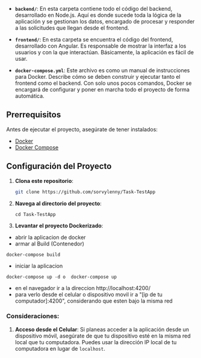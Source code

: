 


- **`backend/`**: En esta carpeta contiene todo el código del backend, desarrollado en Node.js. Aquí es donde sucede toda la lógica de la aplicación y se gestionan los datos, encargado de procesar y responder a las solicitudes que llegan desde el frontend.

- **`frontend/`**: En esta carpeta se encuentra el código del frontend, desarrollado con Angular. Es responsable de mostrar la interfaz a los usuarios y con la que interactúan. Básicamente, la aplicación es fácil de usar.
  
- **`docker-compose.yml`**: Este archivo es como un manual de instrucciones para Docker. Describe cómo se deben construir y ejecutar tanto el frontend como el backend. Con solo unos pocos comandos, Docker se encargará de configurar y poner en marcha todo el proyecto de forma automática.

## Prerrequisitos

Antes de ejecutar el proyecto, asegúrate de tener instalados:

- [Docker](https://www.docker.com/)
- [Docker Compose](https://docs.docker.com/compose/)

## Configuración del Proyecto

1. **Clona este repositorio**:

   ```bash
   git clone https://github.com/sorvylenny/Task-TestApp

2. **Navega al directorio del proyecto**:
   ```
   cd Task-TestApp

3. **Levantar el proyecto Dockerizado**:
- abrir la aplicacion de docker 
- armar al Build (Contenedor)
``` 
docker-compose build
```
- iniciar la aplicacion 
``` 
docker-compose up -d o  docker-compose up
```
- en el navegador ir a la direccion  http://localhost:4200/
- para verlo desde el celular o dispositivo movil ir a "[ip de tu computador]:4200", considerando que esten bajo la misma red



### Consideraciones:

1. **Acceso desde el Celular**: Si planeas acceder a la aplicación desde un dispositivo móvil, asegúrate de que tu dispositivo esté en la misma red local que tu computadora. Puedes usar la dirección IP local de tu computadora en lugar de `localhost`.